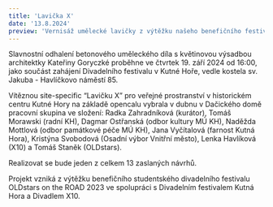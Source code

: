 ```yaml
---
title: 'Lavička X'
date: '13.8.2024'
preview: 'Vernisáž umělecké lavičky z výtěžku našeho benefičního festivalu ve čtvrtek 19. 9. 2024.'
---
```

Slavnostní odhalení betonového uměleckého díla s květinovou výsadbou architektky Kateřiny Goryczké proběhne ve čtvrtek 19. září 2024 od 16:00, jako součást zahájení Divadelního festivalu v Kutné Hoře, vedle kostela sv. Jakuba - Havlíčkovo náměstí 85. 

Vítěznou site-specific “Lavičku X” pro veřejné prostranství v historickém centru Kutné Hory na základě opencalu vybrala v dubnu v Dačického domě pracovní skupina ve složení: Radka Zahradníková (kurátor), Tomáš Morawski (radní KH), Dagmar Ostřanská (odbor kultury MÚ KH), Naděžda Mottlová (odbor památkové péče MÚ KH), Jana Vyčítalová (farnost Kutná Hora), Kristýna Svobodová (Osadní výbor Vnitřní město), Lenka Havlíková (X10) a Tomáš Staněk (OLDstars).

Realizovat se bude jeden z celkem 13 zaslaných návrhů. 

Projekt vzniká z výtěžku benefičního studentského divadelního festivalu OLDstars on the ROAD 2023 ve spolupráci s Divadelním festivalem Kutná Hora a Divadlem X10.
